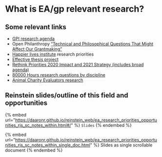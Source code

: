# What is EA/gp relevant research?

## Some relevant links

* [GPI research agenda](https://globalprioritiesinstitute.org/research-agenda-web-version/)
* Open Philanthropy [“Technical and Philosophical Questions That Might Affect Our Grantmaking”](https://www.openphilanthropy.org/blog/technical-and-philosophical-questions-might-affect-our-grantmaking)
* [Happier lives institute](https://www.happierlivesinstitute.org/research-agenda.html) research priorities
* [Effective thesis project](https://effectivethesis.org/project/)
* [Rethink Priorities 2020 Impact and 2021 Strategy (includes broad agenda)](https://forum.effectivealtruism.org/posts/33AnPajNYmNrdXQbj/rethink-priorities-2020-impact-and-2021-strategy)
* [80000 Hours research questions by discipline](https://80000hours.org/articles/research-questions-by-discipline/)
* [Animal Charity Evaluators research](https://animalcharityevaluators.org/research/)



## Reinstein slides/outline of this field and opportunities

{% embed url="https://daaronr.github.io/reinstein_web/ea_research_priorities_opportunities_rjs_sc_notes_within.html#/" %}
`Slides`
{% endembed %}

{% embed url="https://daaronr.github.io/reinstein_web/ea_research_priorities_opportunities_rjs_sc_notes_within_single_doc.html" %}
Slides as single scrollable document
{% endembed %}
